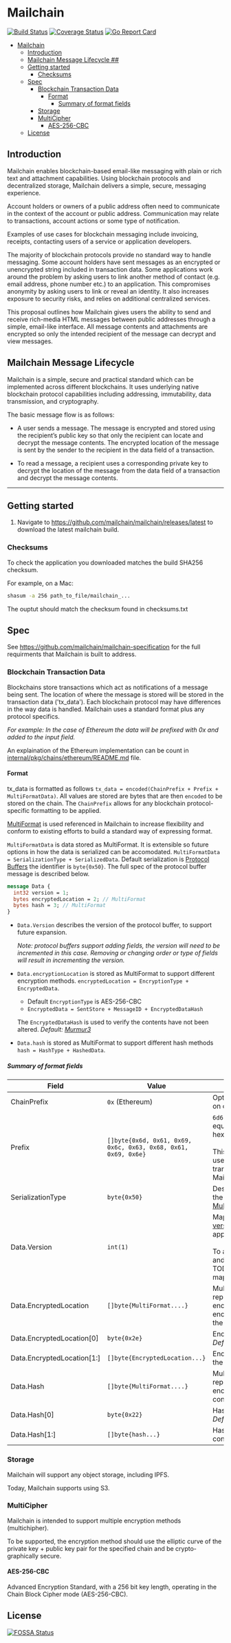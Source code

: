 # Mailchain

[![Build Status](https://travis-ci.com/mailchain/mailchain.svg?branch=master&style=for-the-badge)](https://img.shields.io/travis/com/mailchain/mailchain.svg?style=for-the-badge)
[![Coverage Status](https://coveralls.io/repos/github/mailchain/mailchain/badge.svg?branch=master)](https://coveralls.io/github/mailchain/mailchain?branch=master)
[![Go Report Card](https://goreportcard.com/badge/github.com/mailchain/mailchain)](https://goreportcard.com/report/github.com/mailchain/mailchain)

<!-- @import "[TOC]" {cmd="toc" depthFrom=1 depthTo=6 orderedList=false} -->

<!-- code_chunk_output -->

* [Mailchain](#mailchain)
	* [Introduction](#introduction)
	* [Mailchain Message Lifecycle ##](#mailchain-message-lifecycle)
	* [Getting started](#getting-started)
		* [Checksums](#checksums)
	* [Spec](#spec)
		* [Blockchain Transaction Data](#blockchain-transaction-data)
			* [Format](#format)
				* [Summary of format fields](#summary-of-format-fields)
		* [Storage](#storage)
		* [MultiCipher](#multicipher)
			* [AES-256-CBC](#aes-256-cbc)
	* [License](#license)

<!-- /code_chunk_output -->


## Introduction

Mailchain enables blockchain-based email-like messaging with plain or rich text and attachment capabilities. Using blockchain protocols and decentralized storage, Mailchain delivers a simple, secure, messaging experience.

Account holders or owners of a public address often need to communicate in the context of the account or public address. Communication may relate to transactions, account actions or some type of notification.

Examples of use cases for blockchain messaging include invoicing, receipts, contacting users of a service or application developers.

The majority of blockchain protocols provide no standard way to handle messaging. Some account holders have sent messages as an encrypted or unencrypted string included in transaction data. Some applications work around the problem by asking users to link another method of contact (e.g. email address, phone number etc.) to an application. This compromises anonymity by asking users to link or reveal an identity. It also increases exposure to security risks, and relies on additional centralized services.

This proposal outlines how Mailchain gives users the ability to send and receive rich-media HTML messages between public addresses through a simple, email-like interface. All message contents and attachments are encrypted so only the intended recipient of the message can decrypt and view messages.

## Mailchain Message Lifecycle

Mailchain is a simple, secure and practical standard which can be implemented across different blockchains. It uses underlying native blockchain protocol capabilities including addressing, immutability, data transmission, and cryptography.

The basic message flow is as follows:

* A user sends a message. The message is encrypted and stored using the recipient’s public key so that only the recipient can locate and decrypt the message contents. The encrypted location of the message is sent by the sender to the recipient in the data field of a transaction.

* To read a message, a recipient uses a corresponding private key to decrypt the location of the message from the data field of a transaction and decrypt the message contents.

---

## Getting started

1. Navigate to https://github.com/mailchain/mailchain/releases/latest to download the latest mailchain build.

### Checksums

To check the application you downloaded matches the build SHA256 checksum.

For example, on a Mac:

``` bash
shasum -a 256 path_to_file/mailchain_...
```

The ouptut should match the checksum found in checksums.txt

## Spec

See https://github.com/mailchain/mailchain-specification for the full requirments that Mailchain is built to address.

### Blockchain Transaction Data

Blockchains store transactions which act as notifications of a message being sent. The location of where the message is stored will be stored in the transaction data ('tx_data'). Each blockchain protocol may have differences in the way data is handled. Mailchain uses a standard format plus any protocol specifics.

*For example: In the case of Ethereum the data will be prefixed with 0x and added to the input field.* 

An explaination of the Ethereum implementation can be count in [internal/pkg/chains/ethereum/README.md](internal/pkg/chains/ethereum/README.md) file.

#### Format

tx_data is formatted as follows `tx_data = encoded(ChainPrefix + Prefix + MultiFormatData)`. All values are stored are bytes that are then `encoded` to be stored on the chain. The `ChainPrefix` allows for any blockchain protocol-specific formatting to be applied.

[MultiFormat](https://github.com/multiformats/multiformats) is used referenced in Mailchain to increase flexibility and conform to existing efforts to build a standard way of expressing format.

`MultiFormatData` is data stored as MultiFormat. It is extensible so future options in how the data is serialized can be accomodated. `MultiFormatData = SerializationType + SerializedData`. Default serialization is [Protocol Buffers](https://developers.google.com/protocol-buffers/) the identifier is `byte{0x50}`. The full spec of the protocol buffer message is described below.

```proto
message Data {
  int32 version = 1;
  bytes encryptedLocation = 2; // MultiFormat
  bytes hash = 3; // MultiFormat
}
```

* `Data.Version` describes the version of the protocol buffer, to support future expansion.

  *Note: protocol buffers support adding fields, the version will need to be incremented in this case. Removing or changing order or type of fields will result in incrementing the version.*

* `Data.encryptionLocation` is stored as MultiFormat to support different encryption methods. `encryptedLocation = EncryptionType + EncryptedData`.
  
  * Default `EncryptionType` is AES-256-CBC
  * `EncryptedData = SentStore + MessageID + EncryptedDataHash`
  
  The `EncryptedDataHash` is used to verify the contents have not been altered.
  *Default: [Murmur3](https://en.wikipedia.org/wiki/MurmurHash)*

* `Data.hash` is stored as MultiFormat to support different hash methods `hash = HashType + HashedData`.

##### Summary of format fields

| Field                          | Value                                                           | Description
| ----------------------------   | --------------------------------------------------------------- | -----------
| ChainPrefix                    | `0x` (Ethereum)          | Optional - dependent on chain requirements
| Prefix                         | `[]byte{0x6d, 0x61, 0x69, 0x6c, 0x63, 0x68, 0x61, 0x69, 0x6e}`  | `6d61696c636861696e` is equal to hexEncoded(`mailchain`).<br/><br/>This field allows the user to identify this transaction is a Mailchain transaction.
| SerializationType              | `byte{0x50}`                                                    | Describes what format the Data is serialized in [MultiFormat](https://github.com/multiformats/multiformats).
| Data.Version                   | `int(1)`                                                        | Maps to a [semantic version](https://semver.org/) of mailchain application.<br/><br/>To allow for extensibility and compatibility. TODO: semantic version mapping
| Data.EncryptedLocation         | `[]byte{MultiFormat....}`                                       | MultiFormat representation of encryption type + encrypted location of the mail message
| Data.EncryptedLocation[0]      | `byte{0x2e}`                                                    | Encrypted type used. *Default: AES256CBC*
| Data.EncryptedLocation[1:]     | `[]byte{EncryptedLocation...}`                                  | Encrypted location of the message
| Data.Hash                      | `[]byte{MultiFormat....}`                                       | MultiFormat representation of encrypted message contents.
| Data.Hash[0]                   | `byte{0x22}`                                                    | Hash function used. *Default: [SHA3-256](https://en.wikipedia.org/wiki/SHA-3)*
| Data.Hash[1:]                  | `[]byte{hash...}`                                               | Hash of plain message contents.

### Storage

Mailchain will support any object storage, including IPFS.

Today, Mailchain supports using S3.

### MultiCipher

Mailchain is intended to support multiple encryption methods (multichipher).

To be supported, the encryption method should use the elliptic curve of the private key + public key pair for the specified chain and be crypto-graphically secure.

#### AES-256-CBC

Advanced Encryption Standard, with a 256 bit key length, operating in the Chain Block Cipher mode (AES-256-CBC).

## License

[![FOSSA Status](https://app.fossa.io/api/projects/git%2Bgithub.com%2Fmailchain%2Fmailchain.svg?type=large)](https://app.fossa.io/projects/git%2Bgithub.com%2Fmailchain%2Fmailchain?ref=badge_large)
